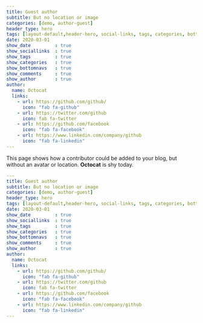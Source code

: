 ```yaml
---
title: Guest author
subtitle: But no location or image
categories: [demo, author-guest]
header_type: hero
tags: [layout-default,header-hero, social-links, tags, categories, bottom-navs, date, comments,  author, author-guest, no-avatar, no-location]
date: 2020-03-01
show_date         : true
show_sociallinks  : true
show_tags         : true
show_categories   : true
show_bottomnavs   : true
show_comments     : true
show_author       : true
author:
  name: Octocat
  links:                
    - url: https://github.com/github/
      icon: "fab fa-github"
    - url: https://twitter.com/github
      icon: fab fa-twitter
    - url: https://github.com/facebook
      icon: "fab fa-facebook"
    - url: https://www.linkedin.com/company/github
      icon: "fab fa-linkedin"
---
```


This page shows how a contributor could be added to your blog, but without an avatar or location. **Octocat** is shy today.



```yaml
---
title: Guest author
subtitle: But no location or image
categories: [demo, author-guest]
header_type: hero
tags: [layout-default,header-hero, social-links, tags, categories, bottom-navs, date, comments,  author, author-guest, no-avatar, no-location]
date: 2020-03-01
show_date         : true
show_sociallinks  : true
show_tags         : true
show_categories   : true
show_bottomnavs   : true
show_comments     : true
show_author       : true
author:
  name: Octocat
  links:                
    - url: https://github.com/github/
      icon: "fab fa-github"
    - url: https://twitter.com/github
      icon: fab fa-twitter
    - url: https://github.com/facebook
      icon: "fab fa-facebook"
    - url: https://www.linkedin.com/company/github
      icon: "fab fa-linkedin"
---
```
